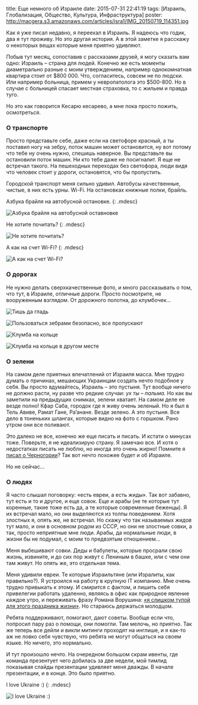 title: Еще немного об Израиле
date: 2015-07-31 22:41:19
tags: [Израиль, Глобализация, Общество, Культура, Инфраструктура]
poster: http://macgera.s3.amazonaws.com/articles/isra1/IMG_20150719_114351.jpg

Как я уже писал недавно, я переехал в Израиль. Я надеюсь что годик, два я тут проживу. Но это другая история. А в этой заметке я расскажу о некоторых вещах которые меня приятно удивляют.

Побыв тут месяц, сопоставив с рассказами друзей, я могу сказать вам одно: Израиль – страна для людей. Конечно же есть моменты диаметрально разные с моим утверждением, например однокомнатная квартира стоит от $800 000. Что, согласитесь, совсем не по людски. Или например больница, примем у невропатолога это $500-800. Но в случае с больницей спасает местная страховка, то с жильем и правда туго.

Но это как говорится Кесарю кесарево, а мне пока просто пожить, осмотреться.

### О транспорте

Просто представьте себе, даже если на светофоре красный, а ты поставил ногу на зебру, поток машин может остановится, ну вот потому что тебе ну очень нужно, спешишь наверное. Вы представьте вы остановили поток машин. Ни кто тебе даже не посигналит. Я еще не встречал такого. На пешеходных переходах без светофора, люди видя что человек стоит у дороги, остановятся, что бы пропустить.

Городской транспорт меня сильно удивил. Автобусы качественные, чистые, в них есть урны. Wi-Fi. На остановках книжные полки, брайль.

Азбука брайля на автобусной остановке.
{: .mdesc}

![Азбука брайля на автобусной оставновке](http://macgera.s3.amazonaws.com/articles/isra1/IMG_20150708_174640.jpg)

Не хотите почитать?
{: .mdesc}

![Не хотите почитать?](http://macgera.s3.amazonaws.com/articles/isra1/IMG_20150718_074223.jpg)

А как на счет Wi-Fi?
{: .mdesc}

![А как на счет Wi-Fi?](http://macgera.s3.amazonaws.com/articles/isra1/IMG_20150731_132435.jpg)

### О дорогах

Не нужно делать сверхкачественные фото, и много рассказывать о том, что тут, в Израиле, отличные дороги. Просто посмотрите, не вооруженным взглядом. От дорожного полотна, до клумбочек…

![Тишь да гладь](http://macgera.s3.amazonaws.com/articles/isra1/IMG_20150718_092033.jpg)

![Пользоваться зебрами безопасно, все пропускают](http://macgera.s3.amazonaws.com/articles/isra1/IMG_20150802_193049.jpg)

![Клумба на кольце](http://macgera.s3.amazonaws.com/articles/isra1/IMG_20150801_184013.jpg)

![Клумба на кольце в другом месте](http://macgera.s3.amazonaws.com/articles/isra1/IMG_20150718_071830.jpg)


### О зелени

На самом деле приятных впечатлений от Израиля масса. Мне трудно думать о причинах, мешающих Украинцам создать нечто подобное у себя. Вы просто вдумайтесь, Израиль – это пустыня. Тут вообще ничего не должно расти, ну разве что редкие случаи: *ух ты – пальма*. Но как вы заметили на предыдущих снимках, зелени хватает. На самом деле ее везде полно! Кфар Саба, городок где я живу очень зеленый. Но я был в Тель Авиве, Рамат Гане, Ра’анане. Везде зелено. А это пустыня. Все дело в тоненьких шлангах, которые видно на фото с горшком. Рано утром они все поливают.

Это далеко не все, конечно же еще писать и писать. И кстати о минусах тоже. Поверьте, я не идеализирую страну. Я замечаю все. И хотя о недостатках писать не люблю, но иногда это очень жирно! Помните я [писал о Черногории](/blog/minusyi-chernogorii-kotoryie-ya-zametil/)? Так вот нечто похожее будет и об Израиле.

Но не сейчас…

### О людях

Я часто слышал поговорку: «есть евреи, а есть жиды». Так вот забавно, тут есть и то и другое, и еще совок. Еще и арабы (не те которые тут коренные, такие тоже есть да, а те которые современные беженцы). Я их встречал мало, но они выделяются из толпы поведением. Хотя злостных я, опять же, не встречал. Но скажу что так называемых *жидов* тут мало, и они в основном родом из CCCР, но они не злостные совки, а так, просто неприятные мне люди. Арабы, да нормальные люди, в жизни бы не подумал, с моим то предвзятым отношением…

Меня выбешивают совки. Деды и бабулеты, которые просрали свою жизнь, извините, и до сих пор живут с Лениным в башке, или с чем они там живут. Но опять же, это отдельная тема.

Меня удивили евреи. Те которые Израильтяне (или Изралиты, как правильно?). Я устроился на работу в крупную IT компанию. Мне очень трудно привыкать к этому. И смирится с фактом, и лишить себя привелегии работать удаленно, являясь в офис как природное явление каждое утро, и переживать фразу Романа Ворушина: [«я слишком тупой для этого праздника жизни»](http://vorushin.ru/blog/what-is-different-at-google/). Но стараюсь держаться молодцом.

Ребята поддерживают, помогают, дают советы. Вообще если что, попросил пару раз о помощи, они помогли. Там мелочь, но приятно. Так же теперь все дейли и викли митинги проходят на инглише, и я как-то аж не ловко себя чувствую, что ребята не могут общаться на своем языке. Но ничего, это нормально.

И тут произошло нечто. На очередном большом скрам ивенты, где команда презентует чего добилась за две недели, мой тимлид показывая слайды презентации удивляет меня дважды. В начале презентации, и в конце. Это было приятно.

I love Ukraine :)
{: .mdesc}

![I love Ukraine :)](http://macgera.s3.amazonaws.com/articles/isra1/i-love-ukraine.jpg)
